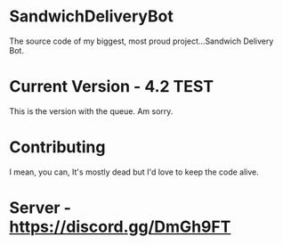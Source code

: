 # SandwichDeliveryBot
The source code of my biggest, most proud project...Sandwich Delivery Bot.


# Current Version - 4.2 TEST

This is the version with the queue. Am sorry.

# Contributing

I mean, you can, It's mostly dead but I'd love to keep the code alive.

# Server - https://discord.gg/DmGh9FT
